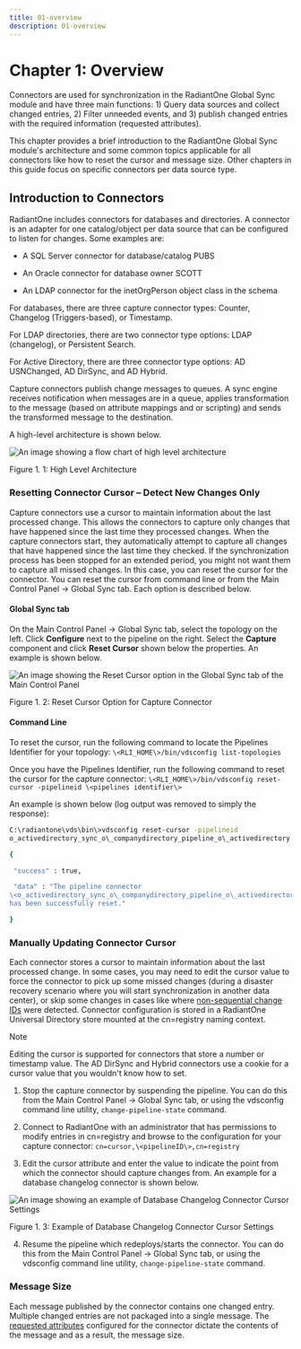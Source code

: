 ```yaml
---
title: 01-overview
description: 01-overview
---
```

         
# Chapter 1: Overview

Connectors are used for synchronization in the RadiantOne Global Sync module and have three main functions: 1) Query data sources and collect changed entries, 2) Filter unneeded events, and 3) publish changed entries with the required information (requested attributes).

This chapter provides a brief introduction to the RadiantOne Global Sync module's architecture and some common topics applicable for all connectors like how to reset the cursor and message size. Other chapters in this guide focus on specific connectors per data source type.

## Introduction to Connectors

RadiantOne includes connectors for databases and directories. A connector is an adapter for one catalog/object per data source that can be configured to listen for changes. Some examples are:

- A SQL Server connector for database/catalog PUBS

- An Oracle connector for database owner SCOTT

- An LDAP connector for the inetOrgPerson object class in the schema

For databases, there are three capture connector types: Counter, Changelog (Triggers-based), or Timestamp.

For LDAP directories, there are two connector type options: LDAP (changelog), or Persistent Search.

For Active Directory, there are three connector type options: AD USNChanged, AD DirSync, and AD Hybrid.

Capture connectors publish change messages to queues. A sync engine receives notification when messages are in a queue, applies transformation to the message (based on attribute mappings and or scripting) and sends the transformed message to the destination.

A high-level architecture is shown below.

![An image showing a flow chart of high level architecture](media/image1.png)

Figure 1. 1: High Level Architecture

### Resetting Connector Cursor – Detect New Changes Only

Capture connectors use a cursor to maintain information about the last processed change. This allows the connectors to capture only changes that have happened since the last time they processed changes. When the capture connectors start, they automatically attempt to capture all changes that have happened since the last time they checked. If the synchronization process has been stopped for an extended period, you might not want them to capture all missed changes. In this case, you can reset the cursor for the connector. You can reset the cursor from command line or from the Main Control Panel -> Global Sync tab. Each option is described below.

#### Global Sync tab

On the Main Control Panel -> Global Sync tab, select the topology on the left. Click **Configure** next to the pipeline on the right. Select the **Capture** component and click **Reset Cursor** shown below the properties. An example is shown below.

![An image showing the Reset Cursor option in the Global Sync tab of the Main Control Panel](media/image2.png)

Figure 1. 2: Reset Cursor Option for Capture Connector

#### Command Line

To reset the cursor, run the following command to locate the Pipelines Identifier for your topology: `\<RLI_HOME\>/bin/vdsconfig list-topologies`

Once you have the Pipelines Identifier, run the following command to reset the cursor for the capture connector: `\<RLI_HOME\>/bin/vdsconfig reset-cursor -pipelineid \<pipelines identifier\>`

An example is shown below (log output was removed to simply the response):

```sh
C:\radiantone\vds\bin\>vdsconfig reset-cursor -pipelineid
o_activedirectory_sync_o\_companydirectory_pipeline_o\_activedirectory

{

 "success" : true,

 "data" : "The pipeline connector
\<o_activedirectory_sync_o\_companydirectory_pipeline_o\_activedirectory\>
has been successfully reset."

}
```

### Manually Updating Connector Cursor

Each connector stores a cursor to maintain information about the last processed change. In some cases, you may need to edit the cursor value to force the connector to pick up some missed changes (during a disaster recovery scenario where you will start synchronization in another data center), or skip some changes in cases like where [non-sequential change IDs](06-database-timestamp-connector.md#force-sequential-counters) were detected. Connector configuration is stored in a RadiantOne Universal Directory store mounted at the cn=registry naming context.

>[!note]
>Editing the cursor is supported for connectors that store a number or timestamp value. The AD DirSync and Hybrid connectors use a cookie for a cursor value that you wouldn't know how to set.

1.  Stop the capture connector by suspending the pipeline. You can do this from the Main Control Panel -> Global Sync tab, or using the vdsconfig command line utility, `change-pipeline-state` command.

2.  Connect to RadiantOne with an administrator that has permissions to modify entries in cn=registry and browse to the configuration for your capture connector: `cn=cursor,\<pipelineID\>,cn=registry`

3.  Edit the cursor attribute and enter the value to indicate the point from which the connector should capture changes from. An example for a database changelog connector is shown below.

![An image showing an example of Database Changelog Connector Cursor Settings](media/image3.png)

Figure 1. 3: Example of Database Changelog Connector Cursor Settings

4.  Resume the pipeline which redeploys/starts the connector. You can do this from the Main Control Panel -> Global Sync tab, or using the vdsconfig command line utility, `change-pipeline-state` command.

### Message Size

Each message published by the connector contains one changed entry. Multiple changed entries are not packaged into a single message. The [requested attributes](02-configuring-connector-types-and-properties.md#request-all-attributes) configured for the connector dictate the contents of the message and as a result, the message size.
